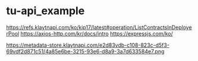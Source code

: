 # tu-api_example

https://refs.klaytnapi.com/ko/kip17/latest#operation/ListContractsInDeployerPool
https://axios-http.com/kr/docs/intro
https://expressjs.com/ko/

https://metadata-store.klaytnapi.com/e2d83vdb-c108-823c-d5f3-69vdf2d871c51/4a85e6be-3215-93e6-d8a9-3a7d633584e7.png

